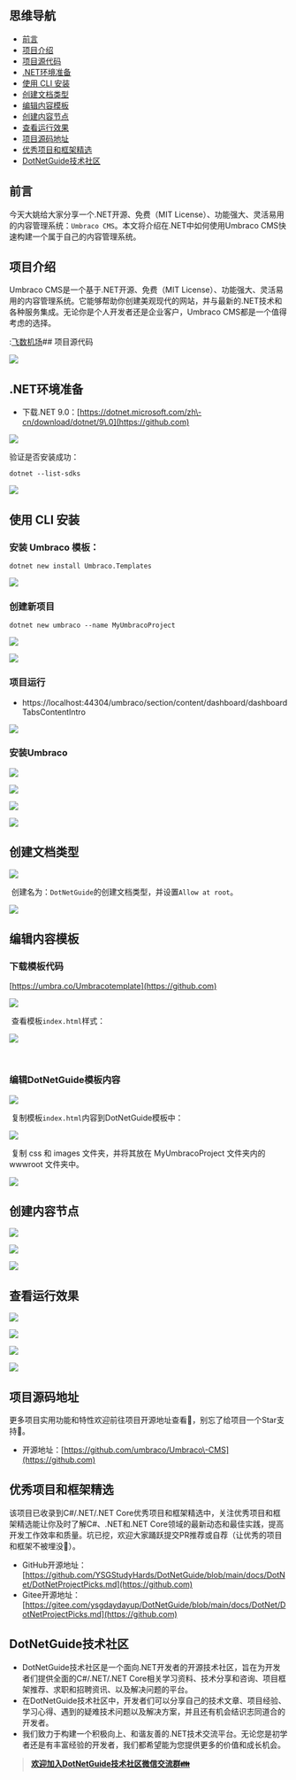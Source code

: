 ## 思维导航

* [前言](https://github.com)
* [项目介绍](https://github.com)
* [项目源代码](https://github.com)
* [.NET环境准备](https://github.com)
* [使用 CLI 安装](https://github.com)
* [创建文档类型](https://github.com)
* [编辑内容模板](https://github.com)
* [创建内容节点](https://github.com)
* [查看运行效果](https://github.com)
* [项目源码地址](https://github.com)
* [优秀项目和框架精选](https://github.com)
* [DotNetGuide技术社区](https://github.com)

## 前言


今天大姚给大家分享一个.NET开源、免费（MIT License）、功能强大、灵活易用的内容管理系统：`Umbraco CMS`。本文将介绍在.NET中如何使用Umbraco CMS快速构建一个属于自己的内容管理系统。


## 项目介绍


Umbraco CMS是一个基于.NET开源、免费（MIT License）、功能强大、灵活易用的内容管理系统。它能够帮助你创建美观现代的网站，并与最新的.NET技术和各种服务集成。无论你是个人开发者还是企业客户，Umbraco CMS都是一个值得考虑的选择。


:[飞数机场](https://ze16.com)## 项目源代码



![](https://img2024.cnblogs.com/blog/1336199/202411/1336199-20241121205240465-1732230737.png)


## .NET环境准备


* 下载.NET 9\.0：[https://dotnet.microsoft.com/zh\-cn/download/dotnet/9\.0](https://github.com)


![](https://img2024.cnblogs.com/blog/1336199/202411/1336199-20241121205308554-525599066.png)


验证是否安装成功：



```
dotnet --list-sdks
```

![](https://img2024.cnblogs.com/blog/1336199/202411/1336199-20241121205323909-1584780927.png)


## 使用 CLI 安装


### 安装 Umbraco 模板：



```
dotnet new install Umbraco.Templates

```

![](https://img2024.cnblogs.com/blog/1336199/202411/1336199-20241121205340099-1775010354.png)


### 创建新项目



```
dotnet new umbraco --name MyUmbracoProject
```

![](https://img2024.cnblogs.com/blog/1336199/202411/1336199-20241121205400567-2109097072.png)


![](https://img2024.cnblogs.com/blog/1336199/202411/1336199-20241121205405634-1870682062.png)


### 项目运行


* https://localhost:44304/umbraco/section/content/dashboard/dashboardTabsContentIntro


![](https://img2024.cnblogs.com/blog/1336199/202411/1336199-20241121205418989-1233383024.png)


### 安装Umbraco


![](https://img2024.cnblogs.com/blog/1336199/202411/1336199-20241121205431317-2061650154.png)


![](https://img2024.cnblogs.com/blog/1336199/202411/1336199-20241121205435778-1009259894.png)


![](https://img2024.cnblogs.com/blog/1336199/202411/1336199-20241121205444018-123983618.png)


![](https://img2024.cnblogs.com/blog/1336199/202411/1336199-20241121205450462-400277579.png)


## 创建文档类型


![](https://img2024.cnblogs.com/blog/1336199/202411/1336199-20241121205504486-1359620216.png)


 创建名为：`DotNetGuide`的创建文档类型，并设置`Allow at root`。


![](https://img2024.cnblogs.com/blog/1336199/202411/1336199-20241121205517326-320675414.png)


## 编辑内容模板


### 下载模板代码


[https://umbra.co/Umbracotemplate](https://github.com)


![](https://img2024.cnblogs.com/blog/1336199/202411/1336199-20241121205536798-853173180.png)


 查看模板`index.html`样式：



![](https://img2024.cnblogs.com/blog/1336199/202411/1336199-20241121205548246-1903457591.png)


 




### 编辑DotNetGuide模板内容


![](https://img2024.cnblogs.com/blog/1336199/202411/1336199-20241121205612973-1956392445.png)


 复制模板`index.html`内容到DotNetGuide模板中：


![](https://img2024.cnblogs.com/blog/1336199/202411/1336199-20241121205628606-1065817812.png)


 复制 css 和 images 文件夹，并将其放在 MyUmbracoProject 文件夹内的 wwwroot 文件夹中。


![](https://img2024.cnblogs.com/blog/1336199/202411/1336199-20241121205638284-1370644713.png)


## 创建内容节点


![](https://img2024.cnblogs.com/blog/1336199/202411/1336199-20241121205650566-223396406.png)


![](https://img2024.cnblogs.com/blog/1336199/202411/1336199-20241121205655281-448206847.png)


![](https://img2024.cnblogs.com/blog/1336199/202411/1336199-20241121205700809-907102025.png)


## 查看运行效果


![](https://img2024.cnblogs.com/blog/1336199/202411/1336199-20241121205718077-18887800.png)


![](https://img2024.cnblogs.com/blog/1336199/202411/1336199-20241121205723516-2049778738.png)


![](https://img2024.cnblogs.com/blog/1336199/202411/1336199-20241121205730290-1109254952.png)


![](https://img2024.cnblogs.com/blog/1336199/202411/1336199-20241121205736201-465109854.png)


## 项目源码地址


更多项目实用功能和特性欢迎前往项目开源地址查看👀，别忘了给项目一个Star支持💖。


* 开源地址：[https://github.com/umbraco/Umbraco\-CMS](https://github.com)


## 优秀项目和框架精选


该项目已收录到C\#/.NET/.NET Core优秀项目和框架精选中，关注优秀项目和框架精选能让你及时了解C\#、.NET和.NET Core领域的最新动态和最佳实践，提高开发工作效率和质量。坑已挖，欢迎大家踊跃提交PR推荐或自荐（让优秀的项目和框架不被埋没🤞）。


* GitHub开源地址：[https://github.com/YSGStudyHards/DotNetGuide/blob/main/docs/DotNet/DotNetProjectPicks.md](https://github.com)
* Gitee开源地址：[https://gitee.com/ysgdaydayup/DotNetGuide/blob/main/docs/DotNet/DotNetProjectPicks.md](https://github.com)


## DotNetGuide技术社区


* DotNetGuide技术社区是一个面向.NET开发者的开源技术社区，旨在为开发者们提供全面的C\#/.NET/.NET Core相关学习资料、技术分享和咨询、项目框架推荐、求职和招聘资讯、以及解决问题的平台。
* 在DotNetGuide技术社区中，开发者们可以分享自己的技术文章、项目经验、学习心得、遇到的疑难技术问题以及解决方案，并且还有机会结识志同道合的开发者。
* 我们致力于构建一个积极向上、和谐友善的.NET技术交流平台。无论您是初学者还是有丰富经验的开发者，我们都希望能为您提供更多的价值和成长机会。



> [**欢迎加入DotNetGuide技术社区微信交流群👪**](https://github.com)





